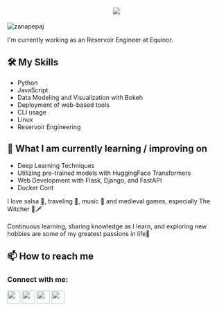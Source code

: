 <h1 align="center">
  <a href="https://git.io/typing-svg">
    <img src="https://readme-typing-svg.herokuapp.com/?lines=Hello!;I+am+Zana+Pepaj&center=true&size=25">
  </a>
</h1>
<p align="left"> <img src="https://komarev.com/ghpvc/?username=zanapepaj&label=Profile%20views&color=0e75b6&style=flat" alt="zanapepaj" /> </p>


 I'm currently working as an Reservoir Engineer at Equinor. <br>

## 🛠️ My Skills
- Python
- JavaScript 
- Data Modeling and Visualization with Bokeh
- Deployment of web-based tools
- CLI usage
- Linux 
- Reservoir Engineering

## 📖 What I am currently learning / improving on
- Deep Learning Techniques
- Utilizing pre-trained models with HuggingFace Transformers
- Web Development with Flask, Django, and FastAPI
- Docker Cont

 I love salsa 💃, traveling 🛫, music 🎵 and medieval games, especially The Witcher 🐺🗡️<br> <br>
 Continuous learning, sharing knowledge as I learn, and exploring new hobbies are some of my greatest passions in life💖

## 📫 How to reach me
<p align="center">
<h3 align="left">Connect with me:</h3>
<p align="left">
<a href="https://www.linkedin.com/in/zanapepaj/" target="blank"><img align="center" src="https://raw.githubusercontent.com/rahuldkjain/github-profile-readme-generator/master/src/images/icons/Social/linked-in-alt.svg" height="30" width="30" /></a>
<a href="https://twitter.com/zanapepa" target="blank"><img align="center" src="https://raw.githubusercontent.com/rahuldkjain/github-profile-readme-generator/master/src/images/icons/Social/twitter.svg" height="30" width="30" /></a>
<a href="https://medium.com/@zanapepaj" target="blank"><img align="center" src="https://raw.githubusercontent.com/rahuldkjain/github-profile-readme-generator/master/src/images/icons/Social/medium.svg" height="30" width="30" /></a>
<a href="https://www.instagram.com/zanapepaj/" target="blank"><img align="center" src="https://raw.githubusercontent.com/rahuldkjain/github-profile-readme-generator/master/src/images/icons/Social/instagram.svg" height="30" width="30" /></a>
</p>
